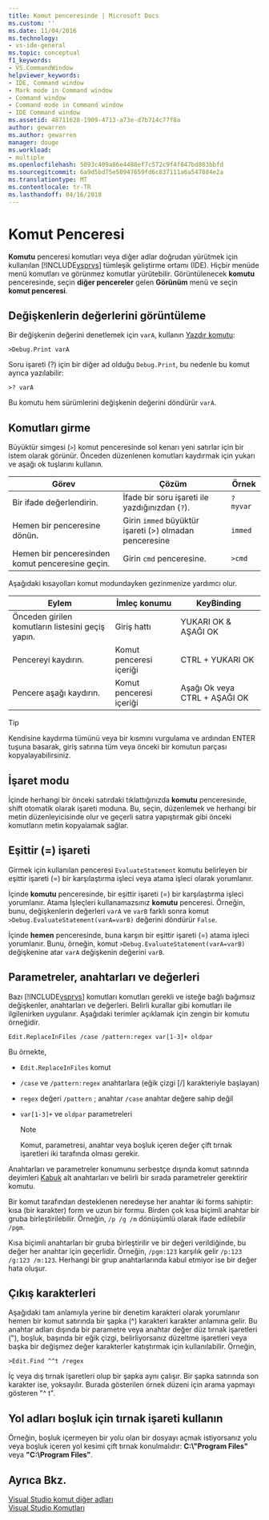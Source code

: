 ```yaml
---
title: Komut penceresinde | Microsoft Docs
ms.custom: ''
ms.date: 11/04/2016
ms.technology:
- vs-ide-general
ms.topic: conceptual
f1_keywords:
- VS.CommandWindow
helpviewer_keywords:
- IDE, Command window
- Mark mode in Command window
- Command window
- Command mode in Command window
- IDE Command window
ms.assetid: 48711628-1909-4713-a73e-d7b714c77f8a
author: gewarren
ms.author: gewarren
manager: douge
ms.workload:
- multiple
ms.openlocfilehash: 5093c409a86e4488ef7c572c9f4f847bd803bbfd
ms.sourcegitcommit: 6a9d5bd75e50947659fd6c837111a6a547884e2a
ms.translationtype: MT
ms.contentlocale: tr-TR
ms.lasthandoff: 04/16/2018
---
```

# <a name="command-window"></a>Komut Penceresi
**Komutu** penceresi komutları veya diğer adlar doğrudan yürütmek için kullanılan [!INCLUDE[vsprvs](../../code-quality/includes/vsprvs_md.md)] tümleşik geliştirme ortamı (IDE). Hiçbir menüde menü komutları ve görünmez komutlar yürütebilir. Görüntülenecek **komutu** penceresinde, seçin **diğer pencereler** gelen **Görünüm** menü ve seçin **komut penceresi**.  
  
## <a name="displaying-the-values-of-variables"></a>Değişkenlerin değerlerini görüntüleme  
 Bir değişkenin değerini denetlemek için `varA`, kullanın [Yazdır komutu](../../ide/reference/print-command.md):  
  
```  
>Debug.Print varA  
```  
  
 Soru işareti (?) için bir diğer ad olduğu `Debug.Print`, bu nedenle bu komut ayrıca yazılabilir:  
  
```  
>? varA  
```  
  
 Bu komutu hem sürümlerini değişkenin değerini döndürür `varA`.  
  
## <a name="entering-commands"></a>Komutları girme  
 Büyüktür simgesi (`>`) komut penceresinde sol kenarı yeni satırlar için bir istem olarak görünür. Önceden düzenlenen komutları kaydırmak için yukarı ve aşağı ok tuşlarını kullanın.  
  
|Görev|Çözüm|Örnek|  
|----------|--------------|-------------|  
|Bir ifade değerlendirin.|İfade bir soru işareti ile yazdığınızdan (`?`).|`? myvar`|  
|Hemen bir penceresine dönün.|Girin `immed` büyüktür işareti (>) olmadan penceresine|`immed`|  
|Hemen bir penceresinden komut penceresine geçin.|Girin `cmd` penceresine.|`>cmd`|  
  
 Aşağıdaki kısayolları komut modundayken gezinmenize yardımcı olur.  
  
|Eylem|İmleç konumu|KeyBinding|  
|------------|---------------------|----------------|  
|Önceden girilen komutların listesini geçiş yapın.|Giriş hattı|YUKARI OK &AMP; AŞAĞI OK|  
|Pencereyi kaydırın.|Komut penceresi içeriği|CTRL + YUKARI OK|  
|Pencere aşağı kaydırın.|Komut penceresi içeriği|Aşağı Ok veya CTRL + AŞAĞI OK|  
  
> [!TIP]
>  Kendisine kaydırma tümünü veya bir kısmını vurgulama ve ardından ENTER tuşuna basarak, giriş satırına tüm veya önceki bir komutun parçası kopyalayabilirsiniz.  
  
## <a name="mark-mode"></a>İşaret modu  
 İçinde herhangi bir önceki satırdaki tıklattığınızda **komutu** penceresinde, shift otomatik olarak işareti moduna. Bu, seçin, düzenlemek ve herhangi bir metin düzenleyicisinde olur ve geçerli satıra yapıştırmak gibi önceki komutların metin kopyalamak sağlar.  
  
## <a name="the-equals--sign"></a>Eşittir (=) işareti  
 Girmek için kullanılan penceresi `EvaluateStatement` komutu belirleyen bir eşittir işareti (=) bir karşılaştırma işleci veya atama işleci olarak yorumlanır.  
  
 İçinde **komutu** penceresinde, bir eşittir işareti (=) bir karşılaştırma işleci yorumlanır. Atama İşleçleri kullanamazsınız **komutu** penceresi. Örneğin, bunu, değişkenlerin değerleri `varA` ve `varB` farklı sonra komut `>Debug.EvaluateStatement(varA=varB)` değerini döndürür `False`.  
  
 İçinde **hemen** penceresinde, buna karşın bir eşittir işareti (=) atama işleci yorumlanır. Bunu, örneğin, komut `>Debug.EvaluateStatement(varA=varB)` değişkenine atar `varA` değişkenin değerini `varB`.  
  
## <a name="parameters-switches-and-values"></a>Parametreler, anahtarları ve değerleri  
 Bazı [!INCLUDE[vsprvs](../../code-quality/includes/vsprvs_md.md)] komutları komutları gerekli ve isteğe bağlı bağımsız değişkenler, anahtarları ve değerleri. Belirli kurallar gibi komutları ile ilgilenirken uygulanır. Aşağıdaki terimler açıklamak için zengin bir komutu örneğidir.  
  
```  
Edit.ReplaceInFiles /case /pattern:regex var[1-3]+ oldpar   
```  
  
 Bu örnekte,  
  
-   `Edit.ReplaceInFiles` komut  
  
-   `/case` ve `/pattern:regex` anahtarlara (eğik çizgi [/] karakteriyle başlayan)  
  
-   `regex` değeri `/pattern` ; anahtar `/case` anahtar değere sahip değil  
  
-   `var[1-3]+` ve `oldpar` parametreleri  
  
    > [!NOTE]
    >  Komut, parametresi, anahtar veya boşluk içeren değer çift tırnak işaretleri iki tarafında olması gerekir.  
  
Anahtarları ve parametreler konumunu serbestçe dışında komut satırında deyimleri [Kabuk](../../ide/reference/shell-command.md) alt anahtarları ve belirli bir sırada parametreler gerektirir komutu.  
  
Bir komut tarafından desteklenen neredeyse her anahtar iki forms sahiptir: kısa (bir karakter) form ve uzun bir formu. Birden çok kısa biçimli anahtar bir gruba birleştirilebilir. Örneğin, `/p /g /m` dönüşümlü olarak ifade edilebilir `/pgm`.  
  
Kısa biçimli anahtarları bir gruba birleştirilir ve bir değeri verildiğinde, bu değer her anahtar için geçerlidir. Örneğin, `/pgm:123` karşılık gelir `/p:123 /g:123 /m:123`. Herhangi bir grup anahtarlarında kabul etmiyor ise bir değer hata oluşur.  
  
## <a name="escape-characters"></a>Çıkış karakterleri  
 Aşağıdaki tam anlamıyla yerine bir denetim karakteri olarak yorumlanır hemen bir komut satırında bir şapka (^) karakteri karakter anlamına gelir. Bu anahtar adları dışında bir parametre veya anahtar değer düz tırnak işaretleri ("), boşluk, başında bir eğik çizgi, belirliyorsanız düzeltme işaretleri veya başka bir değişmez değer karakterler katıştırmak için kullanılabilir. Örneğin,  
  
```  
>Edit.Find ^^t /regex  
```  

 İç veya dış tırnak işaretleri olup bir şapka aynı çalışır. Bir şapka satırında son karakter ise, yoksayılır. Burada gösterilen örnek düzeni için arama yapmayı gösteren "^ t".  
  
## <a name="use-quotes-for-path-names-with-spaces"></a>Yol adları boşluk için tırnak işareti kullanın  
 Örneğin, boşluk içermeyen bir yolu olan bir dosyayı açmak istiyorsanız yolu veya boşluk içeren yol kesimi çift tırnak konulmalıdır: **C:\\"Program Files"** veya **"C:\Program Files"**.  
  
## <a name="see-also"></a>Ayrıca Bkz.  
 [Visual Studio komut diğer adları](../../ide/reference/visual-studio-command-aliases.md)   
 [Visual Studio Komutları](../../ide/reference/visual-studio-commands.md)
